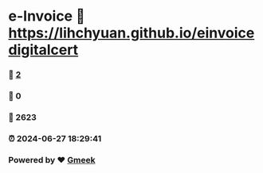 # e-Invoice :link: https://lihchyuan.github.io/einvoicedigitalcert 
### :page_facing_up: [2](https://lihchyuan.github.io/einvoicedigitalcert/tag.html) 
### :speech_balloon: 0 
### :hibiscus: 2623 
### :alarm_clock: 2024-06-27 18:29:41 
### Powered by :heart: [Gmeek](https://github.com/Meekdai/Gmeek)
